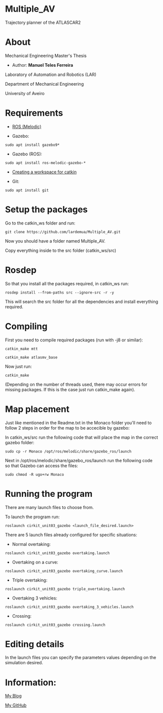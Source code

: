 # Multiple_AV

Trajectory planner of the ATLASCAR2

# About

Mechanical Engineering Master's Thesis

* Author: **Manuel Teles Ferreira**

Laboratory of Automation and Robotics (LAR)

Department of Mechanical Engineering

University of Aveiro

# Requirements

* [ROS (Melodic)](http://wiki.ros.org/melodic/Installation/Ubuntu)

* Gazebo:

```
sudo apt install gazebo9*
```

* Gazebo (ROS):

```
sudo apt install ros-melodic-gazebo-*
```

* [Creating a workspace for catkin](http://wiki.ros.org/catkin/Tutorials/create_a_workspace)

* Git:

```
sudo apt install git
```

# Setup the packages

Go to the catkin_ws folder and run:

```
git clone https://github.com/lardemua/Multiple_AV.git
```

Now you should have a folder named Multiple_AV.

Copy everything inside to the src folder (catkin_ws/src)

# Rosdep

So that you install all the packages required, in catkin_ws run:

```
rosdep install --from-paths src --ignore-src -r -y
```

This will search the src folder for all the dependencies and install everything required.

# Compiling

First you need to compile required packages (run with -j8 or similar): 

```
catkin_make mtt
```

```
catkin_make atlasmv_base
```

Now just run:

```
catkin_make
```

(Depending on the number of threads used, there may occur errors for missing packages. If this is the case just run catkin_make again).

# Map placement

Just like mentioned in the Readme.txt in the Monaco folder you'll need to follow 2 steps in order for the map to be accecible by gazebo:

In catkin_ws/src run the following code that will place the map in the correct gazebo folder:

```
sudo cp -r Monaco /opt/ros/melodic/share/gazebo_ros/launch
```

Next in /opt/ros/melodic/share/gazebo_ros/launch run the following code so that Gazebo can access the files:

```
sudo chmod -R ugo+rw Monaco
```

# Running the program

There are many launch files to choose from.

To launch the program run:

```
roslaunch cirkit_unit03_gazebo <launch_file_desired.launch>
```

There are 5 launch files already configured for specific situations:

* Normal overtaking:

```
roslaunch cirkit_unit03_gazebo overtaking.launch
```

* Overtaking on a curve:

```
roslaunch cirkit_unit03_gazebo overtaking_curve.launch
```

* Triple overtaking:

```
roslaunch cirkit_unit03_gazebo triple_overtaking.launch
```

* Overtaking 3 vehicles:

```
roslaunch cirkit_unit03_gazebo overtaking_3_vehicles.launch
```

* Crossing:

```
roslaunch cirkit_unit03_gazebo crossing.launch
```

# Editing details

In the launch files you can specify the parameters values depending on the simulation desired.

# Information:

[My Blog](https://planeamentotrajetorias.wordpress.com/)

[My GitHub](https://github.com/ManuelTFerreira)


